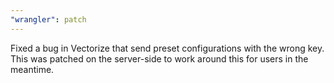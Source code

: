 ```yaml
---
"wrangler": patch
---
```


Fixed a bug in Vectorize that send preset configurations with the wrong key. This was patched on the server-side to work around this for users in the meantime.
